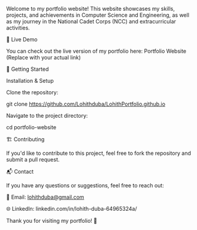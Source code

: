 Welcome to my portfolio website! This website showcases my skills, projects, and achievements in Computer Science and Engineering, as well as my journey in the National Cadet Corps (NCC) and extracurricular activities.

🚀 Live Demo

You can check out the live version of my portfolio here: Portfolio Website (Replace with your actual link)


🚀 Getting Started


Installation & Setup

Clone the repository:

git clone https://github.com/Lohithduba/LohithPortfolio.github.io

Navigate to the project directory:

cd portfolio-website


🏗️ Contributing

If you'd like to contribute to this project, feel free to fork the repository and submit a pull request.


📬 Contact

If you have any questions or suggestions, feel free to reach out:

📧 Email: lohithduba@gmail.com

🌐 LinkedIn: linkedin.com/in/lohith-duba-64965324a/


Thank you for visiting my portfolio! 🚀
